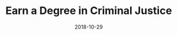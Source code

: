 ---
path: "programs/l/"
scramble: "14F45655"
date: "2018-10-29"
title: "Earn a Degree in Criminal Justice"
content: ""
components: "{'ads':0,'lrform':1}"
action: ""
areaOfStudy: "41826B55"
concentration: "F3205941"
collegeId: ""
headerText: ""
introText: ""
buttonText: ""
submitButtonText: ""
theme: "ce-sem-programs"
launchInLightbox: ""
template: ""
aosName: "criminaljustice"
conName: ""
---